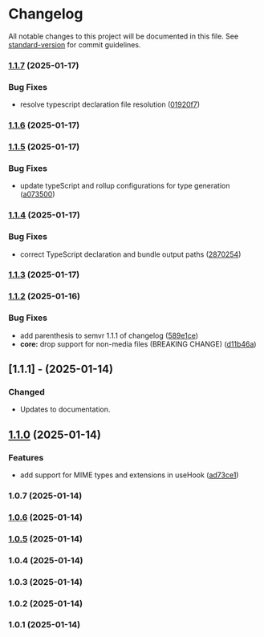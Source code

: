 # Changelog

All notable changes to this project will be documented in this file. See [standard-version](https://github.com/conventional-changelog/standard-version) for commit guidelines.

### [1.1.7](https://github.com/mkdirprince/useFFmpeg/compare/v1.1.6...v1.1.7) (2025-01-17)


### Bug Fixes

* resolve typescript declaration file resolution ([01920f7](https://github.com/mkdirprince/useFFmpeg/commit/01920f785df321c5a725fb96bf0e4ff1ebc2befc))

### [1.1.6](https://github.com/mkdirprince/useFFmpeg/compare/v1.1.5...v1.1.6) (2025-01-17)

### [1.1.5](https://github.com/mkdirprince/useFFmpeg/compare/v1.1.4...v1.1.5) (2025-01-17)


### Bug Fixes

* update typeScript and rollup configurations for type generation ([a073500](https://github.com/mkdirprince/useFFmpeg/commit/a07350013ee78c72b46040c4fbdfaa22f8512e78))

### [1.1.4](https://github.com/mkdirprince/useFFmpeg/compare/v1.1.3...v1.1.4) (2025-01-17)


### Bug Fixes

* correct TypeScript declaration and bundle output paths ([2870254](https://github.com/mkdirprince/useFFmpeg/commit/2870254a1b7baf7bcb9d8f4f1bcd3bfc3e9fb5d8))

### [1.1.3](https://github.com/mkdirprince/useFFmpeg/compare/v1.1.2...v1.1.3) (2025-01-17)

### [1.1.2](https://github.com/mkdirprince/useFFmpeg/compare/v1.1.1...v1.1.2) (2025-01-16)


### Bug Fixes

* add parenthesis to semvr 1.1.1 of changelog ([589e1ce](https://github.com/mkdirprince/useFFmpeg/commit/589e1cea5d56a8f3cd58e0f471fa8a835dce0d51))
* **core:** drop support for non-media files (BREAKING CHANGE) ([d11b46a](https://github.com/mkdirprince/useFFmpeg/commit/d11b46a060c9222b160aff016205caba9f8491ad))

## [1.1.1] - (2025-01-14)

### Changed

- Updates to documentation.

## [1.1.0](https://github.com/mkdirprince/useFFmpeg/compare/v1.0.7...v1.1.0) (2025-01-14)

### Features

- add support for MIME types and extensions in useHook ([ad73ce1](https://github.com/mkdirprince/useFFmpeg/commit/ad73ce107a8d4b168769976402337c2fbebec125))

### 1.0.7 (2025-01-14)

### [1.0.6](https://github.com/mkdirprince/useFFmpeg/compare/v1.0.5...v1.0.6) (2025-01-14)

### [1.0.5](https://github.com/mkdirprince/useFFmpeg/compare/v1.0.4...v1.0.5) (2025-01-14)

### 1.0.4 (2025-01-14)

### 1.0.3 (2025-01-14)

### 1.0.2 (2025-01-14)

### 1.0.1 (2025-01-14)
